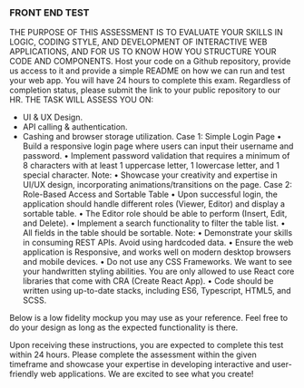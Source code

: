 ### FRONT END TEST

THE PURPOSE OF THIS ASSESSMENT IS TO EVALUATE YOUR SKILLS IN LOGIC, CODING
STYLE, AND DEVELOPMENT OF INTERACTIVE WEB APPLICATIONS, AND FOR US TO KNOW
HOW YOU STRUCTURE YOUR CODE AND COMPONENTS.
Host your code on a Github repository, provide us access to it and provide a simple README on how we
can run and test your web app. You will have 24 hours to complete this exam. Regardless of completion
status, please submit the link to your public repository to our HR.
THE TASK WILL ASSESS YOU ON:
- UI & UX Design.
- API calling & authentication.
- Cashing and browser storage utilization.
Case 1: Simple Login Page
• Build a responsive login page where users can input their username and password.
• Implement password validation that requires a minimum of 8 characters with at least 1
uppercase letter, 1 lowercase letter, and 1 special character.
Note:
• Showcase your creativity and expertise in UI/UX design, incorporating animations/transitions on
the page.
Case 2: Role-Based Access and Sortable Table
• Upon successful login, the application should handle different roles (Viewer, Editor) and display a
sortable table.
• The Editor role should be able to perform (Insert, Edit, and Delete).
• Implement a search functionality to filter the table list.
• All fields in the table should be sortable.
Note:
• Demonstrate your skills in consuming REST APIs. Avoid using hardcoded data.
• Ensure the web application is Responsive, and works well on modern desktop browsers and
mobile devices.
• Do not use any CSS Frameworks. We want to see your handwritten styling abilities. You are only
allowed to use React core libraries that come with CRA (Create React App).
• Code should be written using up-to-date stacks, including ES6, Typescript, HTML5, and SCSS.

Below is a low fidelity mockup you may use as your reference. Feel free to do your design as long as the
expected functionality is there.

Upon receiving these instructions, you are expected to complete this test within 24 hours.
Please complete the assessment within the given timeframe and showcase your expertise in developing
interactive and user-friendly web applications. We are excited to see what you create!